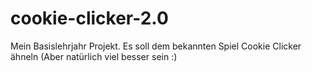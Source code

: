 # cookie-clicker-2.0
Mein Basislehrjahr Projekt. Es soll dem bekannten Spiel Cookie Clicker ähneln (Aber natürlich viel besser sein :)
